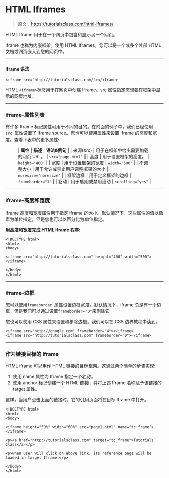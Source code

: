 # HTML Iframes

> 原文：<https://tutorialsclass.com/html-iframes/>

HTML Iframe 用于在一个网页中包含和显示另一个网页。

Iframe 也称为内嵌框架。使用 HTML Iframes，您可以将一个或多个外部 HTML 文档或网页嵌入到您的网页中。

* * *

#### Iframe 语法

```
<iframe src="http://tutorialsclass.com/"></iframe>
```

HTML `<iframe>`标签用于在网页中创建 Iframe。src 属性指定您想要在框架中显示的网页地址。

* * *

### iframe–属性列表

有许多 Iframe 标记属性可用于不同的目的。在前面的例子中，我们已经使用`src `属性设置了 Iframe source。您也可以使用属性来设置 Iframe 的高度和宽度。查看下表中的更多属性:

<figure class="wp-block-table">

| **属性** | **描述** | **语法&例句** |
| 来源(src) | 用于在框架中给出需要加载的网页 URL。 | `src="page.html"` |
| 高度 | 用于设置框架的高度。 | `height="400"` |
| 宽度 | 用于设置框架的宽度 | `width="500"` |
| 不调整大小 | 用于允许或禁止用户调整框架的大小 | `noresize="noresize"` |
| 框架边框 | 用于定义框架的边框 | `frameborder="1"` |
| 卷动 | 用于启用或禁用滚动 | `scrolling="yes"` |

</figure>

* * *

### iframe–高度和宽度

Iframe 高度和宽度属性用于指定 iframe 的大小。默认情况下，这些属性的值以像素为单位指定，但是您也可以以百分比为单位指定。

**用高度和宽度完成 HTML Iframe 程序:**

```
<!DOCTYPE html>
<html>
<body>

<iframe src="http://tutorialsclass.com" height="400" width="500"></iframe>

</body>
</html>
```

* * *

### iframe–边框

您可以使用`frameborder `属性设置边框宽度。默认情况下，iframe 总是有一个边框，但是我们可以通过设置`frameborder="0"`来删除它

您也可以使用 CSS 属性来设置和移除边框。我们可以在 CSS 边界教程中读到。

```
<iframe src="http://google.com" frameborder="4"></iframe>
<iframe src="http://tutorialsclass.com" frameborder="0"></iframe>
```

* * *

### 作为链接目标的 Iframe

HTML iframe 可以用作 HTML 链接的目标框架。这通过两个简单的步骤实现:

1.  使用 name 属性为 Iframe 指定一个名称。
2.  使用 anchor 标记创建一个 HTML 链接，并将上述 Iframe 名称赋予该链接的 target 属性。

这样，当用户点击上面的链接时，它的引用页面将在目标 Iframe 中打开。

```
<!DOCTYPE html>
<html>
<body>

<iframe height="50%" width="60%" src="page1.html" name="tc_frame"></iframe>

<p><a href="http://tutorialsclass.com" target="tc_frame">Tutorials Class</a></p>

<p>when user will click on above link, its reference page will be loaded in target Iframe.</p>

</body>
</html>
```